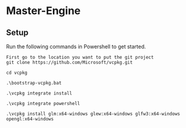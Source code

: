 # Master-Engine

## Setup

Run the following commands in Powershell to get started.

```
First go to the location you want to put the git project
git clone https://github.com/Microsoft/vcpkg.git

cd vcpkg

.\bootstrap-vcpkg.bat

.\vcpkg integrate install

.\vcpkg integrate powershell

.\vcpkg install glm:x64-windows glew:x64-windows glfw3:x64-windows opengl:x64-windows
```

